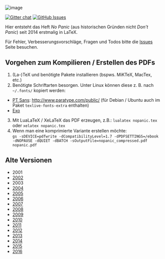 ![image](http://i.imgur.com/gDghyRv.png)

[![Gitter chat](http://img.shields.io/badge/gitter-fsr%2Fnopanic-brightgreen.svg)](https://gitter.im/fsr/nopanic)
[![GitHub Issues](http://img.shields.io/github/issues/fsr/nopanic.svg)](https://github.com/fsr/nopanic/issues)

Hier entsteht das Heft *No Panic* (aus historischen Gründen nicht *Don't Panic*) seit 2014 erstmalig in LaTeX.

Für Fehler, Verbesserungsvorschläge, Fragen und Todos bitte die [Issues](https://github.com/fsr/nopanic/issues) Seite besuchen.

## Vorgehen zum Kompilieren / Erstellen des PDFs


1. (La-)TeX und benötigte Pakete installieren (bspws. MiKTeX, MacTex, etc.)
2. Benötigte Schriftarten besorgen. Unter Linux können diese z. B. nach `~/.fonts/` kopiert werden:
  * [PT Sans](http://www.fontsquirrel.com/fonts/PT-Sans): http://www.paratype.com/public/ (für Debian / Ubuntu auch im Paket `texlive-fonts-extra` enthalten)
  * [Exo](http://www.fontsquirrel.com/fonts/exo)
3. Mit LuaLaTeX / XeLaTeX das PDF erzeugen, z.B.: 
  `lualatex nopanic.tex` oder `xelatex nopanic.tex`
4. Wenn man eine komprimierte Variante erstellen möchte:  
  `gs -sDEVICE=pdfwrite -dCompatibilityLevel=1.7 -dPDFSETTINGS=/ebook -dNOPAUSE -dQUIET -dBATCH -sOutputFile=nopanic_compressed.pdf nopanic.pdf`


## Alte Versionen

- 2001
- [2002](http://users.ifsr.de/~koeltzsch/nopanic/nopanic2002.pdf)
- 2003
- [2004](http://users.ifsr.de/~koeltzsch/nopanic/nopanic2004.pdf)
- [2005](http://users.ifsr.de/~koeltzsch/nopanic/nopanic2005.pdf)
- [2006](http://users.ifsr.de/~koeltzsch/nopanic/nopanic2006.pdf)
- [2007](http://users.ifsr.de/~koeltzsch/nopanic/nopanic2007.pdf)
- [2008](http://users.ifsr.de/~koeltzsch/nopanic/nopanic2008.pdf)
- [2009](http://users.ifsr.de/~koeltzsch/nopanic/nopanic2009.pdf)
- [2010](http://users.ifsr.de/~koeltzsch/nopanic/nopanic2010.pdf)
- [2011](http://users.ifsr.de/~koeltzsch/nopanic/nopanic2011.pdf)
- [2012](http://users.ifsr.de/~koeltzsch/nopanic/nopanic2012.pdf)
- [2013](http://users.ifsr.de/~koeltzsch/nopanic/nopanic2013.pdf)
- [2014](https://github.com/fsr/nopanic/releases/tag/v2014)
- [2015](https://github.com/fsr/nopanic/releases/tag/v2015)
- [2016](https://github.com/fsr/nopanic/releases/tag/v2016)
